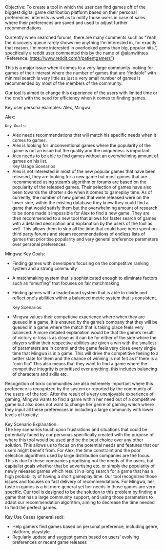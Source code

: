 Objective: To create a tool in which the user can find games off of the biggest digital game distribution platform based on their personal preferences, interests as well as to notify those users in case of sales where their preferences are saved and used to adjust further recommendations. 

Currently when searched forums, there are many comments such as “Yeah, the discovery queue rarely shows me anything I'm interested in, for exactly that reason. I'm more interested in overlooked gems than big, popular hits.”, specifically a reddit user commented this by the name of @alanwithtea (Reference: https://www.reddit.com/r/patientgamers”) 

This is a major issue when it comes to a very large community looking for games of their interest where the number of games that are “findable” with minimal search is very little as just a very small number of games is recommended by most of the members of the community. 

Our tool is aimed to change this experience of the users with limited time or the one’s with the need for efficiency when it comes to finding games.

Key user persona examples: Alex, Mingwa


Alex: 

	Key Goals:
 
* Alex needs recommendations that will match his specific needs when it comes to games.
* Alex is looking for unconventional games where the popularity of the game is not an issue but the quality and the uniqueness is important. 
* Alex needs to be able to find games without an overwhelming amount of games on his list.   
	Key Usage Scenarios  
* Alex is not interested in most of the new popular games that have been released, they are looking for a new game but most games that are recommended using steam’s algorithm or forums are based on the popularity of the released games. Their selection of games have also been towards the shorter side when it comes to gameplay time. As of currently, the number of new games that were released were on the lower side, within the existing database they knew they could find a game that would satisfy them but the overwhelming amount of research to be done made it impossible for Alex to find a new game. They are then recommended to a new tool that allows for faster search of games with a detailed description and explanation by the users of the tool as well. This allows them to skip all the time that could have been spent on third party forums and steam recommendations of endless lists of games that prioritise popularity and very general preference parameters over personal preferences. 

	
Mingwa: 
	Key Goals:  
 
* Finding games with developers focusing on the competitive ranking system and a strong community 
* A matchmaking system that is sophisticated enough to eliminate factors such as “smurfing” that focuses on fair matchmaking
* Finding games with a leaderboard system that is able to divide and reflect one's abilities within a balanced metric system that is consistent.  

	Key Scenarios:  
* Mingwa values their competitive experience where when they are queued in a game, it is ensured by the game’s company that they will be queued in a game where the match that is taking place feels very balanced. A more detailed explanation would be that the game’s result of victory or loss is as close as it can be for either of the side where the players within their respective abilities are given a win with the smallest of parameters are in control and the game feels very close every single time that Mingwa is in a game. This will drive the competitive feeling to a better state for them and the chance of winning is not felt as if there is a “coin flip”  This also means that they want to find a game where the competitive integrity is prioritised over anything, this includes balancing of characters and skills etc. 
			
Recognition of toxic communities are also extremely important where this preference is recognized by the system or reported by the community of the users -of the tool. 
After the result of a very unenjoyable experience of gaming, Mingwa wants to find a game within her need out of a competitive game but also does not want to change her genre of gaming which where they input all these preferences in including a large community with lower levels of toxicity. 


Key Scenario Explanation:  
	The key scenarios touch upon frustrations and situations that could be potentially faced by our personas specifically created with the purpose of where this tool would be used and be the best choice over any other solution. This allows us to focus on the potential needs and features that our users might benefit from. For Alex, the time constraint and the poor selection algorithms used by large distribution companies are the focus. This is due to these companies prioritising not the needs of the users, but capitalist goals whether that be advertising etc. or simply the popularity of newly released games which result in a long search for a game that has a high probability of having a short gameplay time. Our tool recognizes those issues and focuses on fast delivery of recommendations. 
	For Mingwa, her taste in games is a bit more general yet her needs in those games are very specific. Our tool is designed to be the solution to this problem by finding a game that has a large community support, and using those parameters to adapt our recommendation algorithm, aiming to decrease the time needed to find the perfect games. 

Key Use Cases (generalised):

* Help gamers find games based on personal preference, including genre, platform, playstyle
* Regularly update and suggest games based on users’ evolving preferences or recent game releases
